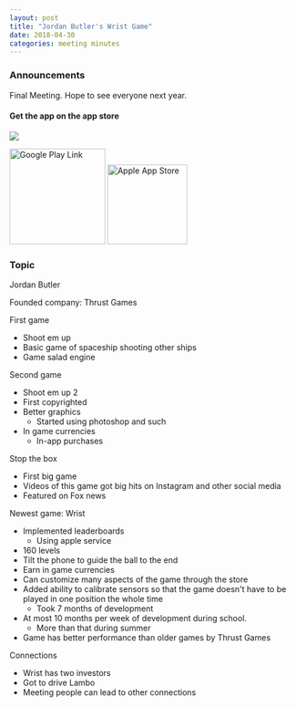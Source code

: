 ```yaml
---
layout: post
title: "Jordan Butler's Wrist Game"
date: 2018-04-30
categories: meeting minutes
---
```


### Announcements 
Final Meeting. Hope to see everyone next year. 
#### Get the app on the app store
<img src="https://lh3.googleusercontent.com/dX2UgmFSxVwKeGN2ar-xMIeHg7GS5QT9KT2FuzEBLofUH28-SM4IBXtWPbjvsnj6fg=s360-rw"/>

<a href="https://play.google.com/store/apps/details?id=com.thrustgames.wrist"><img src="https://play.google.com/intl/en_us/badges/images/generic/en_badge_web_generic.png" alt="Google Play Link" style="width: 12em;" ></a>
<a href="https://itunes.apple.com/us/app/wrist/id1354769672?mt=8"> <img src="https://atlona.com/wp-content/uploads/2017/12/Apple-App-Store-_logo.png" alt="Apple App Store" style="width: 10em;" ></a>

### Topic


Jordan Butler

Founded company: Thrust Games

First game
   - Shoot em up
   - Basic game of spaceship shooting other ships
   - Game salad engine
   
Second game
   - Shoot em up 2
   - First copyrighted
   - Better graphics
      - Started using photoshop and such
   - In game currencies
      - In-app purchases
      
Stop the box
   - First big game
   - Videos of this game got big hits on Instagram and other social media
   - Featured on Fox news 
   
Newest game: Wrist
   - Implemented leaderboards
      - Using apple service 
   - 160 levels
   - Tilt the phone to guide the ball to the end 
   - Earn in game currencies
   - Can customize many aspects of the game through the store
   - Added ability to calibrate sensors so that the game doesn't have to be played in one position the whole time
      - Took 7 months of development
   - At most 10 months per week of development during school. 
      - More than that during summer
   - Game has better performance than older games by Thrust Games
   
Connections
   - Wrist has two investors
   - Got to drive Lambo
   - Meeting people can lead to other connections